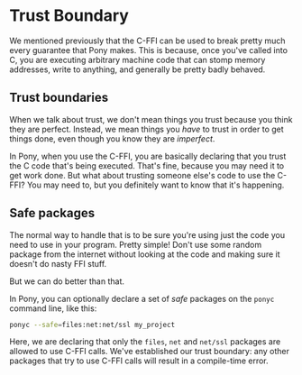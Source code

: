 # Trust Boundary

We mentioned previously that the C-FFI can be used to break pretty much every guarantee that Pony makes. This is because, once you've called into C, you are executing arbitrary machine code that can stomp memory addresses, write to anything, and generally be pretty badly behaved.

## Trust boundaries

When we talk about trust, we don't mean things you trust because you think they are perfect. Instead, we mean things you _have_ to trust in order to get things done, even though you know they are _imperfect_.

In Pony, when you use the C-FFI, you are basically declaring that you trust the C code that's being executed. That's fine, because you may need it to get work done. But what about trusting someone else's code to use the C-FFI? You may need to, but you definitely want to know that it's happening.

## Safe packages

The normal way to handle that is to be sure you're using just the code you need to use in your program. Pretty simple! Don't use some random package from the internet without looking at the code and making sure it doesn't do nasty FFI stuff.

But we can do better than that.

In Pony, you can optionally declare a set of _safe_ packages on the `ponyc` command line, like this:

```sh
ponyc --safe=files:net:net/ssl my_project
```

Here, we are declaring that only the `files`, `net` and `net/ssl` packages are allowed to use C-FFI calls. We've established our trust boundary: any other packages that try to use C-FFI calls will result in a compile-time error.
